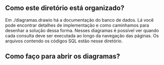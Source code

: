 ## Como este diretório está organizado?

Em ./diagramas.drawio há a documentação do banco de dados. Lá você pode encontrar detalhes de implementação e como caminhamos para desenhar a solução dessa forma. Nesses diagramas é possível ver quando cada consulta deve ser executada ao longo da navegação das páginas. Os arquivos contendo os códigos SQL estão nesse diretório.

## Como faço para abrir os diagramas? 
